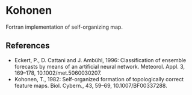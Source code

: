 # Kohonen

Fortran implementation of self-organizing map.

## References

* Eckert, P., D. Cattani and J. Ambühl, 1996: Classification of ensemble forecasts by means of an artificial neural network. Meteorol. Appl. 3, 169–178, 10.1002/met.5060030207.
* Kohonen, T., 1982: Self-organized formation of topologically correct feature maps.
Biol. Cybern., 43, 59–69, 10.1007/BF00337288.
